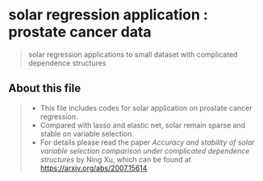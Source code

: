 # solar regression application : prostate cancer data
> solar regression applications to small dataset with complicated dependence structures

## About this file
> - This file includes codes for solar application on prostate cancer regression. 
> - Compared with lasso and elastic net, solar remain sparse and stable on variable selection.
> - For details please read the paper *Accuracy and stability of solar variable selection comparison under complicated dependence structures* by Ning Xu, which can be found at https://arxiv.org/abs/2007.15614


